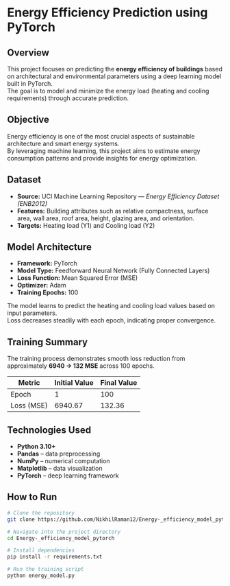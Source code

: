 # Energy Efficiency Prediction using PyTorch

## Overview
This project focuses on predicting the **energy efficiency of buildings** based on architectural and environmental parameters using a deep learning model built in PyTorch.  
The goal is to model and minimize the energy load (heating and cooling requirements) through accurate prediction.

## Objective
Energy efficiency is one of the most crucial aspects of sustainable architecture and smart energy systems.  
By leveraging machine learning, this project aims to estimate energy consumption patterns and provide insights for energy optimization.

## Dataset
- **Source:** UCI Machine Learning Repository — *Energy Efficiency Dataset (ENB2012)*
- **Features:** Building attributes such as relative compactness, surface area, wall area, roof area, height, glazing area, and orientation.
- **Targets:** Heating load (Y1) and Cooling load (Y2)

## Model Architecture
- **Framework:** PyTorch  
- **Model Type:** Feedforward Neural Network (Fully Connected Layers)
- **Loss Function:** Mean Squared Error (MSE)
- **Optimizer:** Adam  
- **Training Epochs:** 100  

The model learns to predict the heating and cooling load values based on input parameters.  
Loss decreases steadily with each epoch, indicating proper convergence.

## Training Summary
The training process demonstrates smooth loss reduction from approximately **6940 → 132 MSE** across 100 epochs.

| Metric | Initial Value | Final Value |
|---------|----------------|-------------|
| Epoch | 1 | 100 |
| Loss (MSE) | 6940.67 | 132.36 |

## Technologies Used
- **Python 3.10+**
- **Pandas** – data preprocessing  
- **NumPy** – numerical computation  
- **Matplotlib** – data visualization  
- **PyTorch** – deep learning framework  

## How to Run
```bash
# Clone the repository
git clone https://github.com/NikhilRaman12/Energy-_efficiency_model_pytorch.git

# Navigate into the project directory
cd Energy-_efficiency_model_pytorch

# Install dependencies
pip install -r requirements.txt

# Run the training script
python energy_model.py
